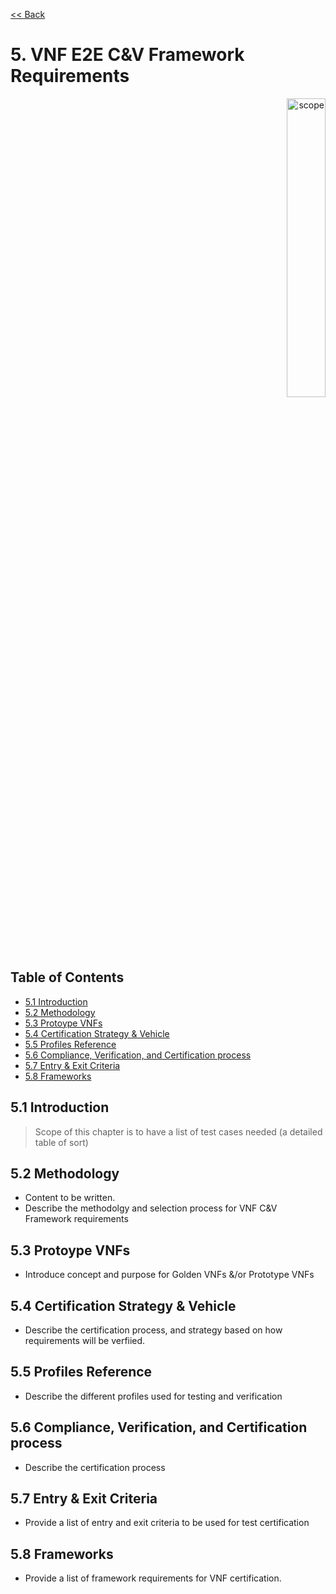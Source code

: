 [<< Back](../)

# 5. VNF E2E C&V Framework Requirements
<p align="right"><img src="../figures/bogo_ifo.png" alt="scope" title="Scope" width="35%"/></p>

## Table of Contents
* [5.1 Introduction](#5.1)
* [5.2 Methodology](#5.2)
* [5.3 Protoype VNFs](#5.3)
* [5.4 Certification Strategy & Vehicle](#5.4)
* [5.5 Profiles Reference](#5.5)
* [5.6 Compliance, Verification, and Certification process](#5.6)
* [5.7 Entry & Exit Criteria](#5.7)
* [5.8 Frameworks](#5.8)

<a name="5.1"></a>
## 5.1 Introduction

> Scope of this chapter is to have a list of test cases needed (a detailed table of sort)

<a name="5.2"></a>
## 5.2 Methodology

- Content to be written.
- Describe the methodolgy and selection process for VNF C&V Framework requirements

<a name="5.3"></a>
## 5.3 Protoype VNFs

- Introduce concept and purpose for Golden VNFs &/or Prototype VNFs

<a name="5.4"></a>
## 5.4 Certification Strategy & Vehicle

- Describe the certification process, and strategy based on how requirements will be verfiied.

<a name="5.5"></a>
## 5.5 Profiles Reference 

- Describe the different profiles used for testing and verification 

<a name="5.6"></a>
## 5.6 Compliance, Verification, and Certification process

- Describe the certification process

<a name="5.7"></a>
## 5.7 Entry & Exit Criteria

- Provide a list of entry and exit criteria to be used for test certification

<a name="5.8"></a>
## 5.8 Frameworks

- Provide a list of framework requirements for VNF certification. 
